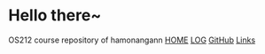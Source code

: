 # Hello there~

OS212 course repository of hamonangann
[HOME](.)
[LOG](TXT/mylog.txt)
[GitHub](https://github.com/hamonangann/os212)
[Links](./LINKS/)
